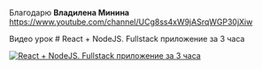 Благодарю <b>Владилена Минина</b> https://www.youtube.com/channel/UCg8ss4xW9jASrqWGP30jXiw

Видео урок # React + NodeJS. Fullstack приложение за 3 часа

[![React + NodeJS. Fullstack приложение за 3 часа](https://img.youtube.com/vi/ivDjWYcKDZI/0.jpg)](https://youtu.be/ivDjWYcKDZI)
